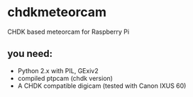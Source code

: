 chdkmeteorcam
=============

CHDK based meteorcam for Raspberry Pi

you need:
-------
* Python 2.x with PIL, GExiv2
* compiled ptpcam (chdk version)
* A CHDK compatible digicam (tested with Canon IXUS 60)